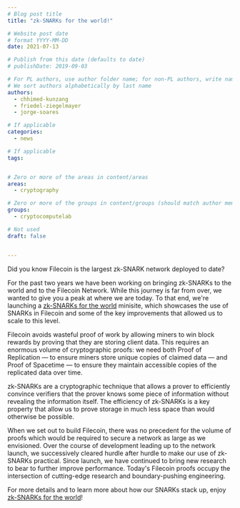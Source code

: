 ```yaml
---
# Blog post title
title: "zk-SNARKs for the world!"

# Website post date
# format YYYY-MM-DD
date: 2021-07-13

# Publish from this date (defaults to date)
# publishDate: 2019-09-03

# For PL authors, use author folder name; for non-PL authors, write name as in paper within ""
# We sort authors alphabetically by last name
authors:
  - chhimed-kunzang
  - friedel-ziegelmayer
  - jorge-soares  

# If applicable
categories:
  - news

# If applicable
tags:


# Zero or more of the areas in content/areas
areas:
  - cryptography

# Zero or more of the groups in content/groups (should match author membership)
groups:
  - cryptocomputelab

# Not used
draft: false


---
```


Did you know Filecoin is the largest zk-SNARK network deployed to date?

For the past two years we have been working on bringing zk-SNARKs to the world and to the Filecoin Network. While this journey is far from over, we wanted to give you a peak at where we are today. To that end, we're launching a [zk-SNARKs for the world](../../../sites/snarks/) minisite, which showcases the use of SNARKs in Filecoin and some of the key improvements that allowed us to scale to this level.

Filecoin avoids wasteful proof of work by allowing miners to win block rewards by proving that they are storing client data. This requires an enormous volume of cryptographic proofs: we need both Proof of Replication — to ensure miners store unique copies of claimed data — and Proof of Spacetime — to ensure they maintain accessible copies of the replicated data over time.

zk-SNARKs are a cryptographic technique that allows a prover to efficiently convince verifiers that the prover knows some piece of information without revealing the information itself. The efficiency of zk-SNARKs is a key property that allow us to prove storage in much less space than would otherwise be possible.

When we set out to build Filecoin, there was no precedent for the volume of proofs which would be required to secure a network as large as we envisioned. Over the course of development leading up to the network launch, we successively cleared hurdle after hurdle to make our use of zk-SNARKs practical. Since launch, we have continued to bring new research to bear to further improve performance. Today's Filecoin proofs occupy the intersection of cutting-edge research and boundary-pushing engineering.

For more details and to learn more about how our SNARKs stack up, enjoy [zk-SNARKs for the world](../../../sites/snarks/)!
